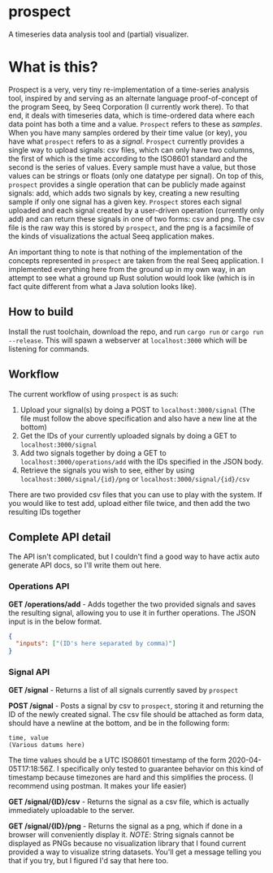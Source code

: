 # prospect

A timeseries data analysis tool and (partial) visualizer.

# What is this?

Prospect is a very, very tiny re-implementation of a time-series analysis tool, inspired by and serving as an alternate language proof-of-concept of the program Seeq, by Seeq Corporation (I currently work there). To that end, it deals with timeseries data, which is time-ordered data where each data point has both a time and a value. `Prospect` refers to these as _samples_. When you have many samples ordered by their time value (or key), you have what `prospect` refers to as a _signal_. `Prospect` currently provides a single way to upload signals: csv files, which can only have two columns, the first of which is the time according to the ISO8601 standard and the second is the series of values. Every sample must have a value, but those values can be strings or floats (only one datatype per signal). On top of this, `prospect` provides a single operation that can be publicly made against signals: add, which adds two signals by key, creating a new resulting sample if only one signal has a given key. `Prospect` stores each signal uploaded and each signal created by a user-driven operation (currently only add) and can return these signals in one of two forms: csv and png. The csv file is the raw way this is stored by `prospect`, and the png is a facsimile of the kinds of visualizations the actual Seeq application makes.

An important thing to note is that nothing of the implementation of the concepts represented in `prospect` are taken from the real Seeq application. I implemented everything here from the ground up in my own way, in an attempt to see what a ground up Rust solution would look like (which is in fact quite different from what a Java solution looks like).

## How to build

Install the rust toolchain, download the repo, and run `cargo run` or `cargo run --release`. This will spawn a webserver at `localhost:3000` which will be listening for commands.

## Workflow

The current workflow of using `prospect` is as such:

1. Upload your signal(s) by doing a POST to `localhost:3000/signal` (The file must follow the above specification and also have a new line at the bottom)
2. Get the IDs of your currently uploaded signals by doing a GET to `localhost:3000/signal`
3. Add two signals together by doing a GET to `localhost:3000/operations/add` with the IDs specified in the JSON body.
4. Retrieve the signals you wish to see, either by using `localhost:3000/signal/{id}/png` or `localhost:3000/signal/{id}/csv`

There are two provided csv files that you can use to play with the system. If you would like to test add, upload either file twice, and then add the two resulting IDs together

## Complete API detail

The API isn't complicated, but I couldn't find a good way to have actix auto generate API docs, so I'll write them out here.

### Operations API

**GET /operations/add** - Adds together the two provided signals and saves the resulting signal, allowing you to use it in further operations. The JSON input is in the below format.

```json
{
  "inputs": ["(ID's here separated by comma)"]
}
```

### Signal API

**GET /signal** - Returns a list of all signals currently saved by `prospect`

**POST /signal** - Posts a signal by csv to `prospect`, storing it and returning the ID of the newly created signal. The csv file should be attached as form data, should have a newline at the bottom, and be in the following form:

```
time, value
(Various datums here)
```

The time values should be a UTC ISO8601 timestamp of the form 2020-04-05T17:18:56Z. I specifically only tested to guarantee behavior on this kind of timestamp because timezones are hard and this simplifies the process. (I recommend using postman. It makes your life easier)

**GET /signal/{ID}/csv** - Returns the signal as a csv file, which is actually immediately uploadable to the server.

**GET /signal/{ID}/png** - Returns the signal as a png, which if done in a browser will conveniently display it. _NOTE_: String signals cannot be displayed as PNGs because no visualization library that I found current provided a way to visualize string datasets. You'll get a message telling you that if you try, but I figured I'd say that here too.
